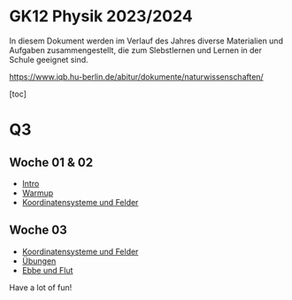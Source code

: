 GK12 Physik 2023/2024
======================

In diesem Dokument werden im Verlauf des Jahres diverse Materialien und Aufgaben zusammengestellt, die zum Slebstlernen und Lernen in der Schule geeignet sind.

https://www.iqb.hu-berlin.de/abitur/dokumente/naturwissenschaften/

[toc]

# Q3

## Woche 01 & 02

- [Intro](./00_Intro.slides.md)
- [Warmup](./01_Diskussion_Fachartikel.md)
- [Koordinatensysteme und Felder](./01_Koordinatensysteme_Felder.md)

## Woche 03
- [Koordinatensysteme und Felder](./01_Koordinatensysteme_Felder.md)
- [Übungen](./01_Übungen.md)
- [Ebbe und Flut](./02_Ebbe_und_Flut.md)



Have a lot of fun!
